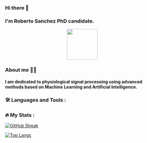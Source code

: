 ### Hi there 👋
### I'm Roberto Sanchez PhD candidate.
<div id="header" align="center">
  <img src="https://media.giphy.com/media/M9gbBd9nbDrOTu1Mqx/giphy.gif" width="100"/>
</div>

### About me 🙇‍♂️
#### I am dedicated to physiological signal processing using advanced methods based on Machine Learning and Artificial Intelligence.

### 🛠️ Languages and Tools :


### 🔥 My Stats :
[![GitHub Streak](http://github-readme-streak-stats.herokuapp.com?user=marchanero&theme=dark&background=000000)](https://git.io/streak-stats)

[![Top Langs](https://github-readme-stats.vercel.app/api/top-langs/?username=marchanero&layout=compact&theme=vision-friendly-dark)](https://github.com/anuraghazra/github-readme-stats)

